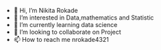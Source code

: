 - 👋 Hi, I’m Nikita Rokade
- 👀 I’m interested in Data,mathematics and Statistic
- 🌱 I’m currently learning data science
- 💞️ I’m looking to collaborate on Project
- 📫 How to reach me nrokade4321

<!---
nrokade4321/nrokade4321 is a ✨ special ✨ repository because its `README.md` (this file) appears on your GitHub profile.
You can click the Preview link to take a look at your changes.
--->
